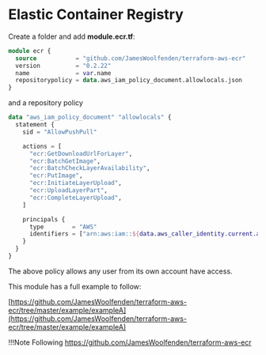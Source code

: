 # Elastic Container Registry

Create a folder and add **module.ecr.tf**:

```terraform
module ecr {
  source           = "github.com/JamesWoolfenden/terraform-aws-ecr"
  version          = "0.2.22"
  name             = var.name
  repositorypolicy = data.aws_iam_policy_document.allowlocals.json
}
```

and a repository policy

```terraform
data "aws_iam_policy_document" "allowlocals" {
  statement {
    sid = "AllowPushPull"

    actions = [
      "ecr:GetDownloadUrlForLayer",
      "ecr:BatchGetImage",
      "ecr:BatchCheckLayerAvailability",
      "ecr:PutImage",
      "ecr:InitiateLayerUpload",
      "ecr:UploadLayerPart",
      "ecr:CompleteLayerUpload",
    ]

    principals {
      type        = "AWS"
      identifiers = ["arn:aws:iam::${data.aws_caller_identity.current.account_id}:root"]
    }
  }
}
```

The above policy allows any user from its own account have access.

This module has a full example to follow:

[https://github.com/JamesWoolfenden/terraform-aws-ecr/tree/master/example/exampleA](https://github.com/JamesWoolfenden/terraform-aws-ecr/tree/master/example/exampleA)

!!!Note
    Following https://github.com/JamesWoolfenden/terraform-aws-ecr